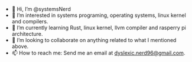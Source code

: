 - 👋 Hi, I’m @systemsNerd
- 👀 I’m interested in systems programing, operating systems, linux kernel and compilers.
- 🌱 I’m currently learning Rust, linux kernel, llvm compiler and rasperry pi architecture.
- 💞️ I’m looking to collaborate on anything related to what I mentioned above. 
- 📫 How to reach me: Send me an email at dyslexic.nerd96@gmail.com. 

<!---
systemsNerd/systemsNerd is a ✨ special ✨ repository because its `README.md` (this file) appears on your GitHub profile.
You can click the Preview link to take a look at your changes.
--->
